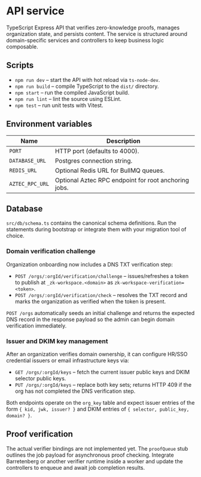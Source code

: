 # API service

TypeScript Express API that verifies zero-knowledge proofs, manages organization state, and persists content.  The service is
structured around domain-specific services and controllers to keep business logic composable.

## Scripts

- `npm run dev` – start the API with hot reload via `ts-node-dev`.
- `npm run build` – compile TypeScript to the `dist/` directory.
- `npm start` – run the compiled JavaScript build.
- `npm run lint` – lint the source using ESLint.
- `npm test` – run unit tests with Vitest.

## Environment variables

| Name | Description |
| ---- | ----------- |
| `PORT` | HTTP port (defaults to 4000). |
| `DATABASE_URL` | Postgres connection string. |
| `REDIS_URL` | Optional Redis URL for BullMQ queues. |
| `AZTEC_RPC_URL` | Optional Aztec RPC endpoint for root anchoring jobs. |

## Database

`src/db/schema.ts` contains the canonical schema definitions.  Run the statements during bootstrap or integrate them with your
migration tool of choice.

### Domain verification challenge

Organization onboarding now includes a DNS TXT verification step:

- `POST /orgs/:orgId/verification/challenge` – issues/refreshes a token to publish at `_zk-workspace.<domain>` as
  `zk-workspace-verification=<token>`.
- `POST /orgs/:orgId/verification/check` – resolves the TXT record and marks the organization as verified when the token is
  present.

`POST /orgs` automatically seeds an initial challenge and returns the expected DNS record in the response payload so the admin
can begin domain verification immediately.

### Issuer and DKIM key management

After an organization verifies domain ownership, it can configure HR/SSO credential issuers or email infrastructure keys via:

- `GET /orgs/:orgId/keys` – fetch the current issuer public keys and DKIM selector public keys.
- `PUT /orgs/:orgId/keys` – replace both key sets; returns HTTP 409 if the org has not completed the DNS verification step.

Both endpoints operate on the `org_key` table and expect issuer entries of the form `{ kid, jwk, issuer? }` and DKIM entries of
`{ selector, public_key, domain? }`.

## Proof verification

The actual verifier bindings are not implemented yet.  The `proofQueue` stub outlines the job payload for asynchronous proof
checking.  Integrate Barretenberg or another verifier runtime inside a worker and update the controllers to enqueue and await
job completion results.
